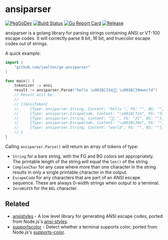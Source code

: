 # ansiparser

[![PkgGoDev](https://pkg.go.dev/badge/github.com/jwalton/go-ansiparser)](https://pkg.go.dev/github.com/jwalton/go-ansiparser?readme=expanded#section-readme)
[![Build Status](https://github.com/jwalton/go-ansiparser/workflows/Build/badge.svg)](https://github.com/jwalton/go-ansiparser/actions)
[![Go Report Card](https://goreportcard.com/badge/github.com/jwalton/go-ansiparser)](https://goreportcard.com/report/github.com/jwalton/go-ansiparser)
[![Release](https://img.shields.io/github/release/jwalton/go-ansiparser.svg?style=flat-square)](https://github.com/jwalton/go-ansiparser/releases/latest)

ansiparser is a golang library for parsing strings containing ANSI or VT-100 escape codes. It will correctly parse 8 bit, 16 bit, and truecolor escape codes out of strings.

A quick example:

```go
import (
    "github.com/jwalton/go-ansiparser"
)

func main() {
    tokenizer := ansi
    result := ansiparser.Parse("hello \u001B[31m👍🏼 \u001B[39mworld")
    // Result will be:
    //
    // []AnsiToken{
    //     {Type: ansiparser.String, Content: "hello ", FG: "", BG: ""},
    //     {Type: ansiparser.EscapeCode, Content: "\u001B[31m", FG: "31", BG: ""},
    //     {Type: ansiparser.String, Content: "👍🏼 ", FG: "31", BG: ""},
    //     {Type: ansiparser.EscapeCode, Content: "\u001B[39m", FG: "", BG: ""},
    //     {Type: ansiparser.String, Content: "world", FG: "", BG: ""},
    // }
}
```

Calling `ansiparser.Parse()` will return an array of tokens of type:

- `String` for a bare string, with the FG and BG colors set appropriately. The printable length of the string will equal the `len()` of the string.
- `ComplexChar` for any case where more than one character in the string results in only a single printable character in the output.
- `EscapeCode` for any characters that are part of an ANSI escape sequence. These are always 0-width strings when output to a terminal.
- `ZeroWidth` for the `BEL` character.

## Related

- [ansistyles](https://github.com/jwalton/gchalk/tree/master/pkg/ansistyles) - A low level library for generating ANSI escape codes, ported from Node.js's [ansi-styles](https://github.com/chalk/ansi-styles).
- [supportscolor](https://github.com/jwalton/go-supportscolor) - Detect whether a terminal supports color, ported from Node.js's [supports-color](https://github.com/chalk/supports-color).
